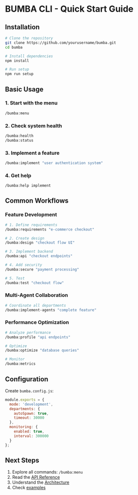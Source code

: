 # BUMBA CLI - Quick Start Guide

## Installation

```bash
# Clone the repository
git clone https://github.com/yourusername/bumba.git
cd bumba

# Install dependencies
npm install

# Run setup
npm run setup
```

## Basic Usage

### 1. Start with the menu
```bash
/bumba:menu
```

### 2. Check system health
```bash
/bumba:health
/bumba:status
```

### 3. Implement a feature
```bash
/bumba:implement "user authentication system"
```

### 4. Get help
```bash
/bumba:help implement
```

## Common Workflows

### Feature Development
```bash
# 1. Define requirements
/bumba:requirements "e-commerce checkout"

# 2. Create design
/bumba:design "checkout flow UI"

# 3. Implement backend
/bumba:api "checkout endpoints"

# 4. Add security
/bumba:secure "payment processing"

# 5. Test
/bumba:test "checkout flow"
```

### Multi-Agent Collaboration
```bash
# Coordinate all departments
/bumba:implement-agents "complete feature"
```

### Performance Optimization
```bash
# Analyze performance
/bumba:profile "api endpoints"

# Optimize
/bumba:optimize "database queries"

# Monitor
/bumba:metrics
```

## Configuration

Create `bumba.config.js`:
```javascript
module.exports = {
  mode: 'development',
  departments: {
    autoSpawn: true,
    timeout: 30000
  },
  monitoring: {
    enabled: true,
    interval: 300000
  }
};
```

## Next Steps

1. Explore all commands: `/bumba:menu`
2. Read the [API Reference](./API_REFERENCE.md)
3. Understand the [Architecture](./ARCHITECTURE.md)
4. Check [examples](../examples/)
